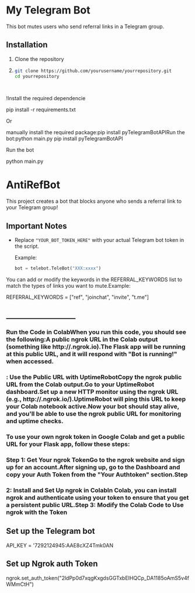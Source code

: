 
# My Telegram Bot

This bot mutes users who send referral links in a Telegram group.

## Installation

1. Clone the repository
2. ```bash
   git clone https://github.com/yourusername/yourrepository.git
   cd yourrepository
  
  
  !Install the required dependencie

pip install -r requirements.txt

Or

manually install the required package:pip install pyTelegramBotAPIRun the bot:python main.py
pip install pyTelegramBotAPI

Run the bot

python main.py

# AntiRefBot

This project creates a bot that blocks anyone who sends a referral link to your Telegram group!

## Important Notes

- Replace `"YOUR_BOT_TOKEN_HERE"` with your actual Telegram bot token in the script.
  
  Example:
   ```python
  bot = telebot.TeleBot("XXX:xxxx")

 You can add or modify the keywords in the REFERRAL_KEYWORDS list to match the types of links you want to mute.Example:
 
REFERRAL_KEYWORDS = ["ref", "joinchat", "invite", "t.me"]


## ___________________

### Run the Code in ColabWhen you run this code, you should see the following:A public ngrok URL in the Colab output (something like http://<ngrok-id>.ngrok.io).The Flask app will be running at this public URL, and it will respond with "Bot is running!" when accessed.

### : Use the Public URL with UptimeRobotCopy the ngrok public URL from the Colab output.Go to your UptimeRobot dashboard.Set up a new HTTP monitor using the ngrok URL (e.g., http://<ngrok-id>.ngrok.io/).UptimeRobot will ping this URL to keep your Colab notebook active.Now your bot should stay alive, and you'll be able to use the ngrok public URL for monitoring and uptime checks.

### To use your own ngrok token in Google Colab and get a public URL for your Flask app, follow these steps:

### Step 1: Get Your ngrok TokenGo to the ngrok website and sign up for an account.After signing up, go to the Dashboard and copy your Auth Token from the "Your Authtoken" section.Step 

### 2: Install and Set Up ngrok in ColabIn Colab, you can install ngrok and authenticate using your token to ensure that you get a persistent public URL.Step 3: Modify the Colab Code to Use ngrok with the Token

## Set up the Telegram bot

API_KEY = '7292124945:AAE8cXZ4Tmk0AN

## Set up Ngrok auth Token 

ngrok.set_auth_token("2ldPp0d7xqgKxgdsGGTxbEIHQCp_DA1185oAmS5v4fWMmCtH")

